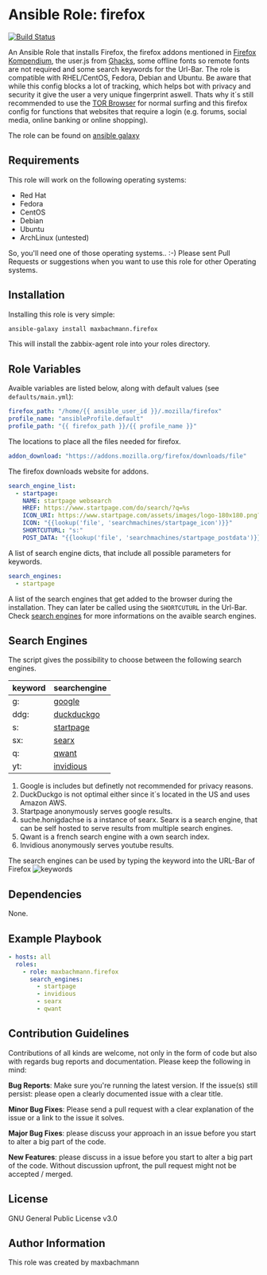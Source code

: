 # Ansible Role: firefox

[![Build Status](https://travis-ci.com/maxbachmann/role-firefox.svg?branch=master)](https://travis-ci.com/maxbachmann/role-firefox)

An Ansible Role that installs Firefox, the firefox addons mentioned in [Firefox Kompendium](https://www.kuketz-blog.de/firefox-ein-browser-fuer-datenschutzbewusste-firefox-kompendium-teil1/), the user.js from [Ghacks](https://github.com/ghacksuserjs/ghacks-user.js), some offline fonts so remote fonts are not required and some search keywords for the Url-Bar. The role is compatible with RHEL/CentOS, Fedora, Debian and Ubuntu.
Be aware that while this config blocks a lot of tracking, which helps bot with privacy and security it give the user a very unique fingerprint aswell. Thats why it´s still recommended to use the [TOR Browser](https://www.torproject.org/) for normal surfing and this firefox config for functions that websites that require a login (e.g. forums, social media, online banking or online shopping).

The role can be found on [ansible galaxy](https://galaxy.ansible.com/maxbachmann/firefox)

## Requirements
This role will work on the following operating systems:

- Red Hat
- Fedora
- CentOS
- Debian
- Ubuntu
- ArchLinux (untested)

So, you'll need one of those operating systems.. :-)
Please sent Pull Requests or suggestions when you want to use this role for other Operating systems.

## Installation

Installing this role is very simple:
```bash
ansible-galaxy install maxbachmann.firefox
```
This will install the zabbix-agent role into your roles directory.

## Role Variables
Avaible variables are listed below, along with default values (see `defaults/main.yml`):

```yaml
firefox_path: "/home/{{ ansible_user_id }}/.mozilla/firefox"
profile_name: "ansibleProfile.default"
profile_path: "{{ firefox_path }}/{{ profile_name }}"
```
The locations to place all the files needed for firefox.

```yaml
addon_download: "https://addons.mozilla.org/firefox/downloads/file"
```
The firefox downloads website for addons.

```yaml
search_engine_list:
  - startpage:
    NAME: startpage websearch
    HREF: https://www.startpage.com/do/search/?q=%s
    ICON_URI: https://www.startpage.com/assets/images/logo-180x180.png?v=48842639
    ICON: "{{lookup('file', 'searchmachines/startpage_icon')}}"
    SHORTCUTURL: "s:"
    POST_DATA: "{{lookup('file', 'searchmachines/startpage_postdata')}}"
```
A list of search engine dicts, that include all possible parameters for keywords.

```yaml
search_engines:
  - startpage
```
A list of the search engines that get added to the browser during the installation. They can later be called using the `SHORTCUTURL` in the Url-Bar. Check [search engines](#search-engines) for more informations on the avaible search engines.

## Search Engines
The script gives the possibility to choose between the following search engines.

| keyword | searchengine                                           |
|---------|--------------------------------------------------------|
| g:      | [google](https://www.google.com/search?q=%s)           |
| ddg:    | [duckduckgo](https://duckduckgo.com/?q=%s)             |
| s:      | [startpage](https://www.startpage.com/do/search/?q=%s) |
| sx:     | [searx](https://suche.honigdachse.de/?q=%s)            |
| q:      | [qwant](https://lite.qwant.com/?q=%s)                  |
| yt:     | [invidious](https://invidio.us/search?q=%s)           |

1) Google is includes but definetly not recommended for privacy reasons.
2) DuckDuckgo is not optimal either since it´s located in the US and uses Amazon AWS.
3) Startpage anonymously serves google results.
4) suche.honigdachse is a instance of searx. Searx is a search engine, that can be self hosted to serve results from multiple search engines.
5) Qwant is a french search engine with a own search index.
6) Invidious anonymously serves youtube results.

The search engines can be used by typing the keyword into the URL-Bar of Firefox
![keywords](https://raw.githubusercontent.com/maxbachmann/role-firefox/master/common/images/keyword.png)

## Dependencies
None.

## Example Playbook
```yaml
- hosts: all
  roles:
    - role: maxbachmann.firefox
      search_engines:
        - startpage
        - invidious
        - searx
        - qwant
```

## Contribution Guidelines
Contributions of all kinds are welcome, not only in the form of code but also with regards bug reports and documentation.
Please keep the following in mind:

**Bug Reports**:  Make sure you're running the latest version. If the issue(s) still persist: please open a clearly documented issue with a clear title.

**Minor Bug Fixes**: Please send a pull request with a clear explanation of the issue or a link to the issue it solves.

**Major Bug Fixes**: please discuss your approach in an issue before you start to alter a big part of the code.

**New Features**: please discuss in a issue before you start to alter a big part of the code. Without discussion upfront, the pull request might not be accepted / merged.

## License
GNU General Public License v3.0

## Author Information
This role was created by maxbachmann
